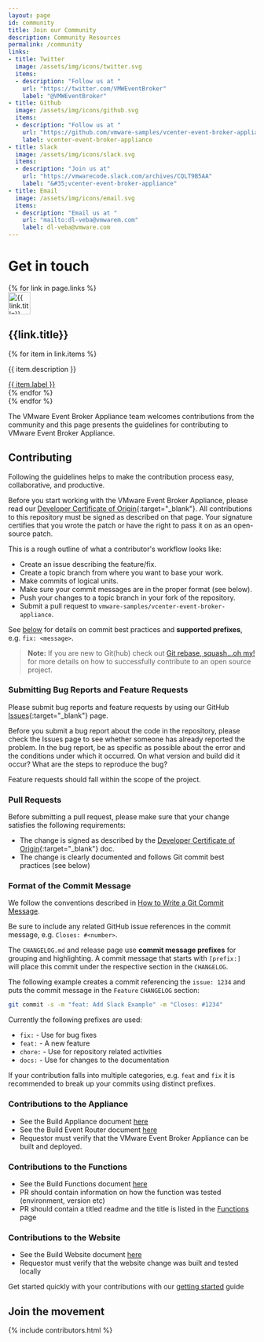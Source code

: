 ```yaml
---
layout: page
id: community
title: Join our Community
description: Community Resources
permalink: /community
links:
- title: Twitter
  image: /assets/img/icons/twitter.svg
  items:
  - description: "Follow us at "
    url: "https://twitter.com/VMWEventBroker"
    label: "@VMWEventBroker"
- title: Github
  image: /assets/img/icons/github.svg
  items:
  - description: "Follow us at "
    url: "https://github.com/vmware-samples/vcenter-event-broker-appliance"
    label: vcenter-event-broker-appliance
- title: Slack
  image: /assets/img/icons/slack.svg
  items:
  - description: "Join us at"
    url: "https://vmwarecode.slack.com/archives/CQLT9B5AA"
    label: "&#35;vcenter-event-broker-appliance"
- title: Email
  image: /assets/img/icons/email.svg
  items: 
  - description: "Email us at "
    url: "mailto:dl-veba@vmwarem.com"
    label: dl-veba@vmware.com
---
```


# Get in touch

<div class="container pb-3 pt-0">
  <div class="row justify-content-md-center">
    {% for link in page.links %}
    <div class="col-md-3 community-item text-center pt-2">
      <div class="icon mt-2">
        <img src="{{ link.image | relative_url }}" style="height: 45px;" alt="{{ link.title}}">
      </div>
      <h2 class="mt-2">{{link.title}}</h2>
      {% for item in link.items %}
      <div class="link-description">
        <p class="mb-0 pb-0">{{ item.description }}</p>
        <span class="mt-0 pt-0"><a href="{{ item.url }}" target="_blank">{{ item.label }}</a></span>
      </div>
      {% endfor %}
    </div>
    {% endfor %}
  </div>
</div>

The VMware Event Broker Appliance team welcomes contributions from the community and this page presents the guidelines for contributing to VMware Event Broker Appliance. 

## Contributing

Following the guidelines helps to make the contribution process easy,
collaborative, and productive.

Before you start working with the VMware Event Broker Appliance, please read our
[Developer Certificate of Origin](https://cla.vmware.com/dco){:target="_blank"}.
All contributions to this repository must be signed as described on that page.
Your signature certifies that you wrote the patch or have the right to pass it
on as an open-source patch.

This is a rough outline of what a contributor's workflow looks like:

- Create an issue describing the feature/fix.
- Create a topic branch from where you want to base your work.
- Make commits of logical units.
- Make sure your commit messages are in the proper format (see below).
- Push your changes to a topic branch in your fork of the repository.
- Submit a pull request to `vmware-samples/vcenter-event-broker-appliance`.

See [below](#format-of-the-commit-message) for details on commit best practices
and **supported prefixes**, e.g. `fix: <message>`.

> **Note:** If you are new to Git(hub) check out [Git rebase, squash...oh
> my!](https://www.mgasch.com/2021/05/git-basics/) for more details on how to
> successfully contribute to an open source project.

### Submitting Bug Reports and Feature Requests

Please submit bug reports and feature requests by using our GitHub
[Issues](https://github.com/vmware-samples/vcenter-event-broker-appliance/issues){:target="_blank"}
page.

Before you submit a bug report about the code in the repository, please check
the Issues page to see whether someone has already reported the problem. In the
bug report, be as specific as possible about the error and the conditions under
which it occurred. On what version and build did it occur? What are the steps to
reproduce the bug?

Feature requests should fall within the scope of the project.

### Pull Requests

Before submitting a pull request, please make sure that your change satisfies
the following requirements:

- The change is signed as described by the [Developer Certificate of
  Origin](https://cla.vmware.com/dco){:target="_blank"} doc.
- The change is clearly documented and follows Git commit best practices (see
  below)

### Format of the Commit Message

We follow the conventions described in [How to Write a Git Commit
Message](http://chris.beams.io/posts/git-commit/).

Be sure to include any related GitHub issue references in the commit message,
e.g. `Closes: #<number>`.

The `CHANGELOG.md` and release page use **commit message prefixes** for grouping
and highlighting. A commit message that starts with `[prefix:] ` will place this
commit under the respective section in the `CHANGELOG`. 

The following example creates a commit referencing the `issue: 1234` and puts
the commit message in the `Feature` `CHANGELOG` section:

```bash
git commit -s -m "feat: Add Slack Example" -m "Closes: #1234"
```

Currently the following prefixes are used:

- `fix:` - Use for bug fixes
- `feat:` - A new feature
- `chore:` - Use for repository related activities
- `docs:` - Use for changes to the documentation

If your contribution falls into multiple categories, e.g. `feat` and `fix` it is
recommended to break up your commits using distinct prefixes.

### Contributions to the Appliance

- See the Build Appliance document [here](/kb/contribute-appliance)
- See the Build Event Router document [here](/kb/contribute-eventrouter)
- Requestor must verify that the VMware Event Broker Appliance can be built and deployed.

### Contributions to the Functions

- See the Build Functions document [here](/kb/contribute-functions)
- PR should contain information on how the function was tested (environment, version etc)
- PR should contain a titled readme and the title is listed in the [Functions](/examples) page

### Contributions to the Website

- See the Build Website document [here](/kb/contribute-functions)
- Requestor must verify that the website change was built and tested locally

Get started quickly with your contributions with our [getting started](/kb/contribute-start) guide

## Join the movement

<div id="contributors-veba" class="section section-background-{{ page.backgrounds.team }} p-3">
    {% include contributors.html %}
</div>

